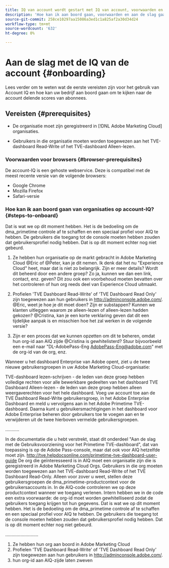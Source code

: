 ```yaml
---
title: IQ van account wordt gestart met IQ van account, voorwaarden en onboarding
description: 'Hoe kan ik aan boord gaan, voorwaarden en aan de slag gaan met de account-IQ. '
source-git-commit: 258ce10297aa15086a3ed1c1a825af2a30d34d24
workflow-type: tm+mt
source-wordcount: '632'
ht-degree: 0%

---
```



# Aan de slag met de IQ van de account {#onboarding}

Lees verder om te weten wat de eerste vereisten zijn voor het gebruik van Account IQ en hoe kan uw bedrijf aan boord gaan om te kijken naar de account delende scores van abonnees.

## Vereisten {#prerequisites}

* De organisatie moet zijn geregistreerd in [!DNL Adobe Marketing Cloud] organisaties.

* Gebruikers in die organisatie moeten worden toegewezen aan het TVE-dashboard Read-Write of het TVE-dashboard Alleen-lezen.

### Voorwaarden voor browsers {#browser-prerequisites}

De account-IQ is een gehoste webservice. Deze is compatibel met de meest recente versie van de volgende browsers:

* Google Chrome
* Mozilla Firefox
* Safari-versie

### Hoe kan ik aan boord gaan van organisaties op account-IQ? {#steps-to-onboard}


Dat is wat we op dit moment hebben. Het is de bedoeling om de dma_primetime controle af te schaffen en een speciaal profiel voor AIQ te hebben. De gebruikers die toegang tot de console moeten hebben zouden dat gebruikersprofiel nodig hebben. Dat is op dit moment echter nog niet gebeurd.

1. Ze hebben hun organisatie op de markt gebracht in Adobe Marketing Cloud @Eric of @Peter, kan je dit nemen.  Ik denk dat het nu &quot;Experience Cloud&quot; heet, maar dat is niet zo belangrijk.  Zijn er meer details? Wordt dit beheerd door een andere groep? Zo ja, kunnen we dan een link, contact, enz. geven? Dit zou ook een voorbehoud moeten bevatten over het controleren of hun org reeds deel van Experience Cloud uitmaakt.

2. Profielen &#39;TVE Dashboard Read-Write&#39; of &#39;TVE Dashboard Read Only&#39; zijn toegewezen aan hun gebruikers in http://adminconsole.adobe.com/.
@Eric, weet je hoe je dit moet doen?  Zijn er substappen?  Kunnen we klanten uitleggen waarom ze alleen-lezen of alleen-lezen hadden gekozen?
@Cristina, kan je een korte verklaring geven dat dit een tijdelijke aanpak is en misschien hoe het zal werken in de volgende versie?

3. Zijn er een proces dat we kunnen opzetten om dit te beheren, omdat hun org-id aan AIQ zijde @Cristina is gewhitelisterd?  Stuur bijvoorbeeld een e-mail naar &quot;DL-AdobePass-Eng AdobePass-Eng@adobe.com&quot; met de org-id van de org, enz.

<!-- these user groups set dma_primetime product context for the user accounts. In AIQ code we’re checking for this product context when providing access. Internally, in the code we have an additional condition: the org id should be whitelisted in order for the users to get access to their data. -->

Wanneer u het dashboard Enterprise van Adobe opent, ziet u de twee nieuwe gebruikersgroepen in uw Adobe Marketing Cloud-organisatie:

TVE-dashboard lezen-schrijven - de leden van deze groep hebben volledige rechten voor alle bewerkbare gedeelten van het dashboard TVE Dashboard Alleen-lezen - de leden van deze groep hebben alleen weergaverechten voor het hele dashboard. Voeg uw account toe aan de TVE Dashboard Read-Write gebruikersgroep, in het Adobe Enterprise Dashboard en meld u vervolgens aan in het Adobe Primetime TVE-dashboard.  Daarna kunt u gebruikersmachtigingen in het dashboard voor Adobe Enterprise beheren door gebruikers toe te voegen aan en te verwijderen uit de twee hierboven vermelde gebruikersgroepen.

...........

In de documentatie die u hebt verstrekt, staat dit onderdeel &quot;Aan de slag met de Gebruiksvoorziening voor het Primetime TVE-dashboard&quot;, dat van toepassing is op de Adobe Pass-console, maar dat ook voor AIQ hetzelfde moet zijn.
http://tve.helpdocsonline.com/primetime-tve-dashboard-user-guide De org die geïnteresseerd is in AIQ moet een organisatie zijn die is geregistreerd in Adobe Marketing Cloud Orgs. Gebruikers in die org moeten worden toegewezen aan het TVE-dashboard Read-Write of het TVE Dashboard Read-Only.
Alleen voor zover u weet, stellen deze gebruikersgroepen de dma_primetime-productcontext voor de gebruikersaccounts in. In de AIQ-code controleren we op deze productcontext wanneer we toegang verlenen. Intern hebben we in de code een extra voorwaarde: de org-id moet worden gewhitelliseerd zodat de gebruikers toegang krijgen tot hun gegevens.
Dat is wat we op dit moment hebben. Het is de bedoeling om de dma_primetime controle af te schaffen en een speciaal profiel voor AIQ te hebben. De gebruikers die toegang tot de console moeten hebben zouden dat gebruikersprofiel nodig hebben. Dat is op dit moment echter nog niet gebeurd.

..........................

1. Ze hebben hun org aan boord in Adobe Marketing Cloud
2. Profielen &#39;TVE Dashboard Read-Write&#39; of &#39;TVE Dashboard Read Only&#39; zijn toegewezen aan hun gebruikers in http://adminconsole.adobe.com/.
3. hun org-id aan AIQ-zijde laten zweven
